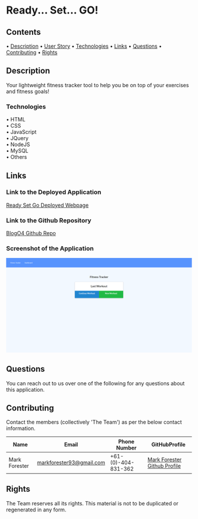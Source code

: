 # Ready... Set... GO!

## Contents

• [Description](#description)
• [User Story](#user-story)
• [Technologies](#technologies)
• [Links](#links)
• [Questions](#questions)
• [Contributing](#contributing)
• [Rights](#rights)

## Description

Your lightweight fitness tracker tool to help you be on top of your exercises and fitness goals!

### Technologies

• HTML  
• CSS  
• JavaScript  
• JQuery  
• NodeJS  
• MySQL  
• Others

## Links

### Link to the Deployed Application

[Ready Set Go Deployed Webpage](https://blogo4-notfound.herokuapp.com/home)

### Link to the Github Repository

[BlogO4 Github Repo](https://github.com/Forester93/blog-o-4-not-found)

### Screenshot of the Application

![Screenshot of the page](/assets/images/screenshot.png)

## Questions

You can reach out to us over one of the following for any questions about this application.

## Contributing

Contact the members (collectively 'The Team') as per the below contact information.

| Name          | Email                    | Phone Number        | GitHubProfile                                                  |
| ------------- | ------------------------ | ------------------- | -------------------------------------------------------------- |
| Mark Forester | markforester93@gmail.com | +61-(0)-404-831-362 | [Mark Forester Github Profile](https://github.com/forester93/) |

## Rights

The Team reserves all its rights. This material is not to be duplicated or regenerated in any form.
